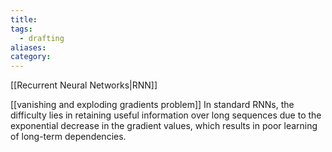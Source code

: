 ```yaml
---
title: 
tags:
  - drafting
aliases: 
category:
---
```

[[Recurrent Neural Networks|RNN]]



[[vanishing and exploding gradients problem]]
In standard RNNs, the difficulty lies in retaining useful information over long sequences due to the exponential decrease in the gradient values, which results in poor learning of long-term dependencies.